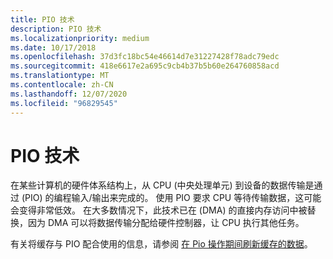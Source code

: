 ```yaml
---
title: PIO 技术
description: PIO 技术
ms.localizationpriority: medium
ms.date: 10/17/2018
ms.openlocfilehash: 37d3fc18bc54e46614d7e31227428f78adc79edc
ms.sourcegitcommit: 418e6617e2a695c9cb4b37b5b60e264760858acd
ms.translationtype: MT
ms.contentlocale: zh-CN
ms.lasthandoff: 12/07/2020
ms.locfileid: "96829545"
---
```

# <a name="pio-techniques"></a>PIO 技术


在某些计算机的硬件体系结构上，从 CPU (中央处理单元) 到设备的数据传输是通过 (PIO) 的编程输入/输出来完成的。 使用 PIO 要求 CPU 等待传输数据，这可能会变得非常低效。 在大多数情况下，此技术已在 (DMA) 的直接内存访问中被替换，因为 DMA 可以将数据传输分配给硬件控制器，让 CPU 执行其他任务。

有关将缓存与 PIO 配合使用的信息，请参阅 [在 Pio 操作期间刷新缓存的数据](flushing-cached-data-during-pio-operations.md)。

 

 




